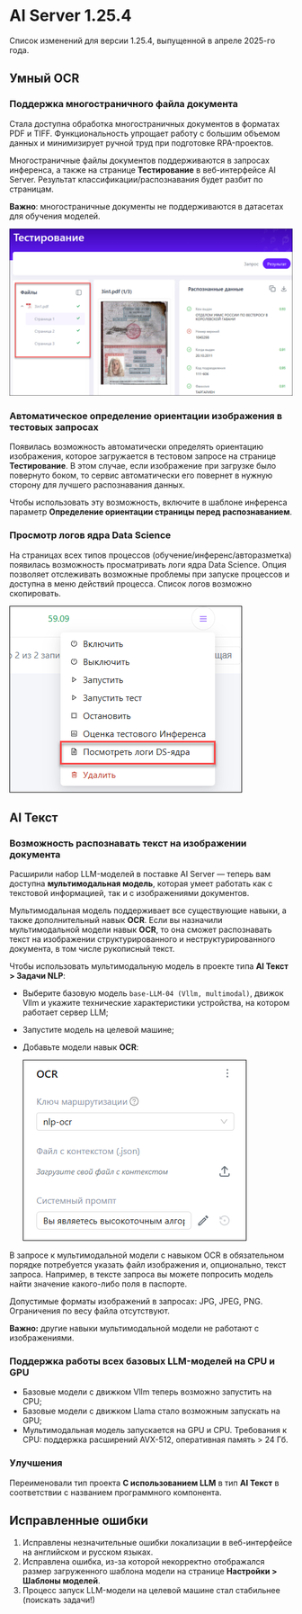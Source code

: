 # AI Server 1.25.4

Список изменений для версии 1.25.4, выпущенной в апреле 2025-го года.

## Умный OCR

### Поддержка многостраничного файла документа

Стала доступна обработка многостраничных документов в форматах PDF и TIFF. Функциональность упрощает работу с большим объемом данных и минимизирует ручной труд при подготовке RPA-проектов. 

Многостраничные файлы документов поддерживаются в запросах инференса, а также на странице **Тестирование** в веб-интерфейсе AI Server. Результат классификации/распознавания будет разбит по страницам.
  
**Важно**: многостраничные документы не поддерживаются в датасетах для обучения моделей.

![](<../../release-notes/resources/ai-server/1-25-4/testingresults-manypagespdf.png>)
     
### Автоматическое определение ориентации изображения в тестовых запросах

Появилась возможность автоматически определять ориентацию изображения, которое загружается в тестовом запросе на странице **Тестирование**. В этом случае, если изображение при загрузке было повернуто боком, то сервис автоматически его повернет в нужную сторону для лучшего распознавания данных.

Чтобы использовать эту возможность, включите в шаблоне инференса параметр **Определение ориентации страницы перед распознаванием**. 


### Просмотр логов ядра Data Science

На страницах всех типов процессов (обучение/инференс/авторазметка) появилась возможность просматривать логи ядра Data Science. Опция позволяет отслеживать возможные проблемы при запуске процессов и доступна в меню действий процесса. Список логов возможно скопировать.

![](<../../release-notes/resources/ai-server/1-25-4/processes-action-logs.png>)



## AI Текст

### Возможность распознавать текст на изображении документа

Расширили набор LLM-моделей в поставке AI Server — теперь вам доступна **мультимодальная модель**, которая умеет работать как с текстовой информацией, так и с изображениями документов. 

Мультимодальная модель поддерживает все существующие навыки, а также дополнительный навык **OCR**. Если вы назначили мультимодальной модели навык **OCR**, то она сможет распознавать текст на изображении структурированного и неструктурированного документа, в том числе рукописный текст. 

Чтобы использовать мультимодальную модель в проекте типа **AI Текст > Задачи NLP**:
* Выберите базовую модель `base-LLM-04 (Vllm, multimodal)`, движок Vllm и укажите технические характеристики устройства, на котором работает сервер LLM;
* Запустите модель на целевой машине;
* Добавьте модели навык **OCR**:

  ![](<../../release-notes/resources/ai-server/1-25-4/ocr-skill.png>)

В запросе к мультимодальной модели с навыком OCR в обязательном порядке потребуется указать файл изображения и, опционально, текст запроса. Например, в тексте запроса вы можете попросить модель найти значение какого-либо поля в паспорте.

Допустимые форматы изображений в запросах: JPG, JPEG, PNG. Ограничения по весу файла отсутствуют.

**Важно:** другие навыки мультимодальной модели не работают с изображениями.
  

### Поддержка работы всех базовых LLM-моделей на CPU и GPU

* Базовые модели с движком Vllm теперь возможно запустить на CPU;
* Базовые модели с движком Llama стало возможным запускать на GPU;
* Мультимодальная модель запускается на GPU и CPU. Требования к CPU: поддержка расширений AVX-512, оперативная память > 24 Гб.


### Улучшения 

Переименовали тип проекта **С использованием LLM** в тип **AI Текст** в соответствии с названием программного компонента.




## Исправленные ошибки 

1. Исправлены незначительные ошибки локализации в веб-интерфейсе на английском и русском языках. 
1. Исправлена ошибка, из-за которой некорректно отображался размер загруженного шаблона модели на странице **Настройки > Шаблоны моделей**.
1. Процесс запуск LLM-модели на целевой машине стал стабильнее (поискать задачи!)
